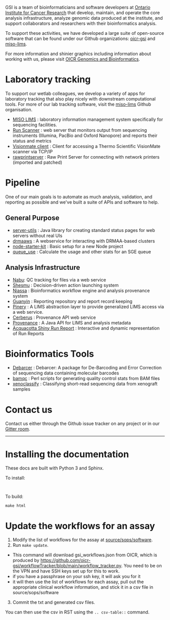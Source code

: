 GSI is a team of
bioinformaticians and software developers at [Ontario Institute for Cancer Research](https://oicr.on.ca) 
that develop, maintain, and operate the core 
analysis infrastructure, analyze genomic data produced at the institute, and support
collaborators and researchers with their bioinformatics analysis.

To support these activities, we have developed a large suite of open-source software
that can be found under our Github organizations: [oicr-gsi](https://github.com/oicr-gsi)
and [miso-lims](https://github.com/miso-lims).

For more information and shinier graphics including information about working with us, 
please visit [OICR Genomics and Bioinformatics](https://gsi.oicr.on.ca).

# Laboratory tracking

To support our wetlab colleagues, we develop a variety of apps for laboratory tracking
that also play nicely with downstream computational tools. For more of our lab tracking 
software, visit the [miso-lims](https://github.com/miso-lims) Github organisation.

* [MISO LIMS](https://github.com/miso-lims/miso-lims) : laboratory information management 
  system specifically for sequencing facilities.
* [Run Scanner](https://github.com/miso-lims/runscanner) : web server that monitors output 
  from sequencing instruments (Illumina, PacBio and Oxford Nanopore) and reports their 
  status and metrics
* [Visionmate client](https://github.com/miso-lims/visionmate-client) : Client for 
  accessing a Thermo Scientific VisionMate scanner via TCP/IP
* [rawprintserver](https://github.com/miso-lims/rawprintserver) : Raw Print Server for 
  connecting with network printers (imported and patched)
  

# Pipeline

One of our main goals is to automate as much analysis, validation, and reporting as possible
and we've built a suite of APIs and software to help.

## General Purpose

* [server-utils](https://github.com/oicr-gsi/server-utils) : Java library for creating 
  standard status pages for web servers without real UIs
* [drmaaws](https://github.com/oicr-gsi/drmaaws) : A webservice for interacting with 
  DRMAA-based clusters
* [node-starter-kit](https://github.com/oicr-gsi/node-starter-kit) : Basic setup for a new 
  Node project
* [queue_use](https://github.com/oicr-gsi/queue_use) : Calculate the usage and other stats 
  for an SGE queue

## Analysis Infrastructure

* [Nabu](https://github.com/oicr-gsi/nabu): QC tracking for files via a web service
* [Shesmu](https://github.com/oicr-gsi/shesmu) : Decision-driven action launching system
* [Niassa](https://github.com/oicr-gsi/niassa) : Bioinformatics workflow engine and analysis 
  provenance system
* [Guanyin](https://github.com/oicr-gsi/guanyin) : Reporting repository and report record 
  keeping
* [Pinery](https://github.com/oicr-gsi/pinery) : A LIMS abstraction layer to provide 
  generalized LIMS access via a web service.
* [Cerberus](https://github.com/oicr-gsi/cerberus) : Provenance API web service
* [Provenance](https://github.com/oicr-gsi/provenance) : A Java API for LIMS and analysis
  metadata
* [Acquacotta Shiny Run Report](https://github.com/oicr-gsi/acquacotta-shiny-run-report) : 
  Interactive and dynamic representation of Run Reports

# Bioinformatics Tools

* [Debarcer](https://github.com/oicr-gsi/debarcer) : Debarcer: A package for De-Barcoding and 
  Error Correction of sequencing data containing molecular barcodes
* [bamqc](https://github.com/oicr-gsi/bamqc) : Perl scripts for generating quality control 
  stats from BAM files
* [xenoclassify](https://github.com/oicr-gsi/xenoclassify) : Classifying short-read sequencing 
  data from xenograft samples

# Contact us

Contact us either through the Github issue tracker on any project or in our 
[Gitter room](https://gitter.im/oicr-gsi/general).

---------------------------------------------------------

# Installing the documentation

These docs are built with Python 3 and Sphinx.

To install:
```


```

To build:
```
make html
```

# Update the workflows for an assay

1. Modify the list of workflows for the assay at [source/sops/software](source/sops/software).
2. Run `make update`.
  * This command will download gsi_workflows.json from OICR, which is produced by https://github.com/oicr-gsi/workflowTracker/blob/main/workflow_tracker.py. You need to be on the VPN and have SSH keys set up for this to work.
  * if you have a passphrase on your ssh key, it will ask you for it
  * it will then use the list of workflows for each assay, pull out the appropriate clinical workflow information, and stick it in a csv file in source/sops/software
3. Commit the txt and generated csv files.

You can then use the csv in RST using the `.. csv-table::` command.




